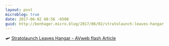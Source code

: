 ```yaml
---
layout: post
microblog: true
date: 2017-06-02 08:56 -0500
guid: http://benhager.micro.blog/2017/06/02/stratolaunch-leaves-hangar.html
---
```

🛩 [Stratolaunch Leaves Hangar - AVweb flash Article](https://www.avweb.com/avwebflash/news/Stratolaunch-Leaves-Hangar-229085-1.html)
